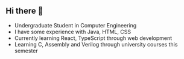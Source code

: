## Hi there 👋
- Undergraduate Student in Computer Engineering
- I have some experience with Java, HTML, CSS
- Currently learning React, TypeScript through web development
- Learning C, Assembly and Verilog through university courses this semester
<!--
**sushan-g18/sushan-g18** is a ✨ _special_ ✨ repository because its `README.md` (this file) appears on your GitHub profile.

Here are some ideas to get you started:

- 🔭 I’m currently working on ...
- 🌱 I’m currently learning ...
- 👯 I’m looking to collaborate on ...
- 🤔 I’m looking for help with ...
- 💬 Ask me about ...
- 📫 How to reach me: ...
- 😄 Pronouns: ...
- ⚡ Fun fact: ...
-->
